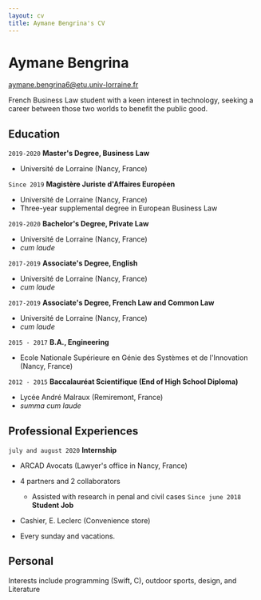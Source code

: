 ```yaml
---
layout: cv
title: Aymane Bengrina's CV
---
```

# Aymane Bengrina

<div id="webaddress">
<a href="aymane.bengrina6@etu.univ-lorraine.fr">aymane.bengrina6@etu.univ-lorraine.fr</a>
</div>

French Business Law student with a keen interest in technology, seeking a career between those two worlds to benefit the public good.

## Education

`2019-2020`
__Master's Degree, Business Law__

- Université de Lorraine (Nancy, France)

`Since 2019`
__Magistère Juriste d'Affaires Européen__

- Université de Lorraine (Nancy, France)
- Three-year supplemental degree in European Business Law

`2019-2020`
__Bachelor's Degree, Private Law__

- Université de Lorraine (Nancy, France)
- _cum laude_

`2017-2019`
__Associate's Degree, English__

- Université de Lorraine (Nancy, France)
- _cum laude_


`2017-2019`
__Associate's Degree, French Law and Common Law__

- Université de Lorraine (Nancy, France)
- _cum laude_

`2015 - 2017`
__B.A., Engineering__

- Ecole Nationale Supérieure en Génie des Systèmes et de l'Innovation (Nancy, France)

`2012 - 2015`
__Baccalauréat Scientifique (End of High School Diploma)__

- Lycée André Malraux (Remiremont, France)
- _summa cum laude_

## Professional Experiences

`july and august 2020`
__Internship__

- ARCAD Avocats (Lawyer's office in Nancy, France)
- 4 partners and 2 collaborators
  - Assisted with research in penal and civil cases
`Since june 2018`
__Student Job__

- Cashier, E. Leclerc (Convenience store)
- Every sunday and vacations.

## Personal

Interests include programming (Swift, C), outdoor sports, design, and Literature


<!-- ### Footer

Last updated: Oct 2020 -->


